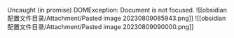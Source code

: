 Uncaught (in promise) DOMException: Document is not focused.
![[obsidian配置文件目录/Attachment/Pasted image 20230809085943.png]]
![[obsidian配置文件目录/Attachment/Pasted image 20230809090000.png]]